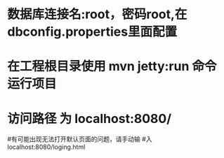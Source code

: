# 数据库连接名:root，密码root,在dbconfig.properties里面配置
# 在工程根目录使用 mvn jetty:run 命令运行项目
# 访问路径 为 localhost:8080/
#有可能出现无法打开默认页面的问题，请手动输
#入localhost:8080/loging.html